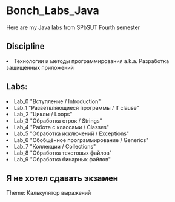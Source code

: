 # Bonch_Labs_Java
Here are my Java labs from SPbSUT
    Fourth semester
<h2>Discipline</h2>
<li>Технологии и методы программирования a.k.a. Разработка защищённых приложений
<h2>Labs:</h2>
<li>Lab_0 "Вступление / Introduction"
<li>Lab_1 "Разветвляющиеся программы / If clause"
<li>Lab_2 "Циклы / Loops"
<li>Lab_3 "Обработка строк / Strings"
<li>Lab_4 "Работа с классами / Classes"
<li>Lab_5 "Обработка исключений / Exceptions"
<li>Lab_6 "Обобщённое программирование / Generics"
<li>Lab_7 "Коллекции / Collections"
<li>Lab_8 "Обработка текстовых файлов"
<li>Lab_9 "Обработка бинарных файлов"
<h2>Я не хотел сдавать экзамен</h2>
Theme: Калькулятор выражений
